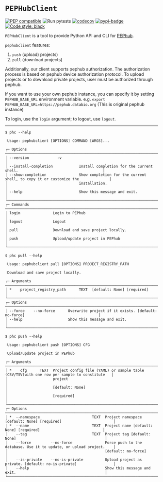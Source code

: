 # `PEPHubClient`

[![PEP compatible](https://pepkit.github.io/img/PEP-compatible-green.svg)](https://pepkit.github.io)
![Run pytests](https://github.com/pepkit/pephubclient/workflows/Run%20pytests/badge.svg)
[![codecov](https://codecov.io/gh/pepkit/pephubclient/branch/dev/graph/badge.svg)](https://codecov.io/gh/pepkit/pephubclient)
[![pypi-badge](https://img.shields.io/pypi/v/pephubclient)](https://pypi.org/project/pephubclient)
[![Code style: black](https://img.shields.io/badge/code%20style-black-000000.svg)](https://github.com/psf/black)

`PEPHubClient` is a tool to provide Python API and CLI for [PEPhub](https://pephub.databio.org).

`pephubclient` features: 
1) `push` (upload) projects)
2) `pull` (download projects)

Additionally, our client supports pephub authorization.
The authorization process is based on pephub device authorization protocol.
To upload projects or to download private projects, user must be authorized through pephub.

If you want to use your own pephub instance, you can specify it by setting `PEPHUB_BASE_URL` environment variable.
e.g. `export PEPHUB_BASE_URL=https://pephub.databio.org` (This is original pephub instance)

To login, use the `login` argument; to logout, use `logout`.

----
```text
$ phc --help
                                                                                                                   
 Usage: pephubclient [OPTIONS] COMMAND [ARGS]...                                                                   
                                                                                                                   
╭─ Options ───────────────────────────────────────────────────────────────────────────────────────────────────────╮
│ --version             -v                                                                                        │
│ --install-completion            Install completion for the current shell.                                       │
│ --show-completion               Show completion for the current shell, to copy it or customize the              │
│                                 installation.                                                                   │
│ --help                          Show this message and exit.                                                     │
╰─────────────────────────────────────────────────────────────────────────────────────────────────────────────────╯
╭─ Commands ──────────────────────────────────────────────────────────────────────────────────────────────────────╮
│ login               Login to PEPhub                                                                             │
│ logout              Logout                                                                                      │
│ pull                Download and save project locally.                                                          │
│ push                Upload/update project in PEPhub                                                             │
╰─────────────────────────────────────────────────────────────────────────────────────────────────────────────────╯
```

```text
$ phc pull --help
                                                                                                                   
 Usage: pephubclient pull [OPTIONS] PROJECT_REGISTRY_PATH                                                          
                                                                                                                   
 Download and save project locally.                                                                                
                                                                                                                   
╭─ Arguments ─────────────────────────────────────────────────────────────────────────────────────────────────────╮
│ *    project_registry_path      TEXT  [default: None] [required]                                                │
╰─────────────────────────────────────────────────────────────────────────────────────────────────────────────────╯
╭─ Options ───────────────────────────────────────────────────────────────────────────────────────────────────────╮
│ --force    --no-force      Overwrite project if it exists. [default: no-force]                                  │
│ --help                     Show this message and exit.                                                          │
╰─────────────────────────────────────────────────────────────────────────────────────────────────────────────────╯
```

```text
$ phc push --help
                                                                                                                   
 Usage: pephubclient push [OPTIONS] CFG                                                                            
                                                                                                                   
 Upload/update project in PEPhub                                                                                   
                                                                                                                   
╭─ Arguments ─────────────────────────────────────────────────────────────────────────────────────────────────────╮
│ *    cfg      TEXT  Project config file (YAML) or sample table (CSV/TSV)with one row per sample to constitute   │
│                     project                                                                                     │
│                     [default: None]                                                                             │
│                     [required]                                                                                  │
╰─────────────────────────────────────────────────────────────────────────────────────────────────────────────────╯
╭─ Options ───────────────────────────────────────────────────────────────────────────────────────────────────────╮
│ *  --namespace                        TEXT  Project namespace [default: None] [required]                        │
│ *  --name                             TEXT  Project name [default: None] [required]                             │
│    --tag                              TEXT  Project tag [default: None]                                         │
│    --force         --no-force               Force push to the database. Use it to update, or upload project.    │
│                                             [default: no-force]                                                 │
│    --is-private    --no-is-private          Upload project as private. [default: no-is-private]                 │
│    --help                                   Show this message and exit.                                         │
╰─────────────────────────────────────────────────────────────────────────────────────────────────────────────────╯

```